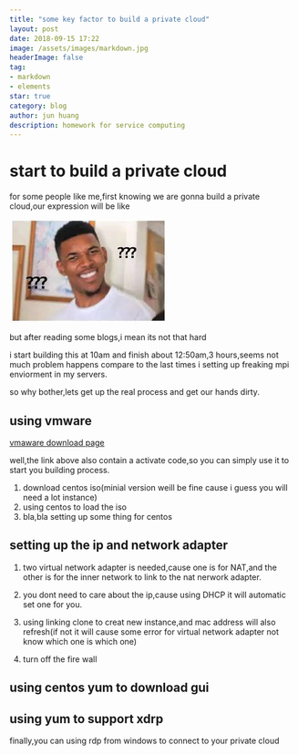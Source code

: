 ```yaml
---
title: "some key factor to build a private cloud"
layout: post
date: 2018-09-15 17:22
image: /assets/images/markdown.jpg
headerImage: false
tag:
- markdown
- elements
star: true
category: blog
author: jun huang
description: homework for service computing
---
```


# start to build a private cloud 

for some people like me,first knowing we are gonna build a private cloud,our expression will be like

![nick young](./image/nick.jpg)

but after reading some blogs,i mean its not that hard

i start building this at 10am and finish about 12:50am,3 hours,seems not much problem happens compare to the last times i setting up freaking mpi enviorment in my servers.

so why bother,lets get up the real process and get our hands dirty.

## using vmware

[vmaware download page](https://npupt.com/details.php?id=130976&hit=1)

well,the link above also contain a activate code,so you can simply use it to start you building process.

1. download centos iso(minial version weill be fine cause i guess you will need a lot instance)
2. using centos to load the iso
3. bla,bla setting up some thing for centos

## setting up the ip and network adapter

1. two virtual network adapter is needed,cause one is for NAT,and the other is for the inner network to link to the nat nerwork adapter.

2. you dont need to care about the ip,cause using DHCP it will automatic set one for you.

3. using linking clone to creat new instance,and mac address will also refresh(if not it will cause some error for virtual network adapter not know which one is which one)

4. turn off the fire wall

## using centos yum to download gui

## using yum to support xdrp


finally,you can using rdp from windows to connect to your private cloud